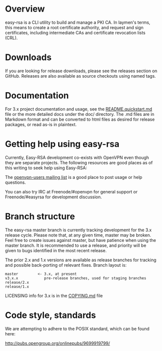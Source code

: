 # Overview

easy-rsa is a CLI utility to build and manage a PKI CA. In laymen's terms,
this means to create a root certificate authority, and request and sign 
certificates, including intermediate CAs and certificate revocation lists (CRL).

# Downloads

If you are looking for release downloads, please see the releases section on
GitHub. Releases are also available as source checkouts using named tags.

# Documentation

For 3.x project documentation and usage, see the [README.quickstart.md](README.quickstart.md) file or
the more detailed docs under the doc/ directory. The .md files are in Markdown
format and can be converted to html files as desired for release packages, or
read as-is in plaintext.

# Getting help using easy-rsa

Currently, Easy-RSA development co-exists with OpenVPN even though they are
separate projects. The following resources are good places as of this writing to
seek help using Easy-RSA:

The [openvpn-users mailing list](https://lists.sourceforge.net/lists/listinfo/openvpn-users)
is a good place to post usage or help questions.

You can also try IRC at Freenode/#openvpn for general support or Freenode/#easyrsa for development discussion.

# Branch structure

The easy-rsa master branch is currently tracking development for the 3.x release
cycle. Please note that, at any given time, master may be broken.  Feel free to
create issues against master, but have patience when using the master branch.  It
is recommended to use a release, and priority will be given to bugs identified in
the most recent release.

The prior 2.x and 1.x versions are available as release branches for
tracking and possible back-porting of relevant fixes. Branch layout is:

    master         <- 3.x, at present
    v3.x.x            pre-release branches, used for staging branches
    release/2.x
    release/1.x

LICENSING info for 3.x is in the [COPYING.md](COPYING.md) file

# Code style, standards

We are attempting to adhere to the POSIX standard, which can be found here:

http://pubs.opengroup.org/onlinepubs/9699919799/
